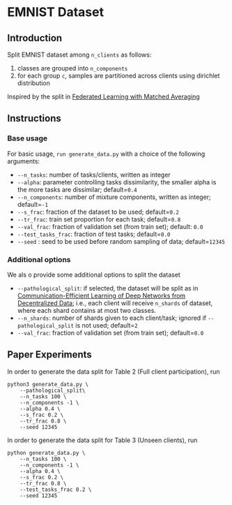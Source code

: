 # EMNIST Dataset

## Introduction

Split EMNIST dataset among `n_clients` as follows:
1.  classes are grouped into `n_components`
2.  for each group `c`, samples are partitioned across clients using dirichlet distribution

Inspired by the split in [Federated Learning with Matched Averaging](https://arxiv.org/abs/2002.06440)

## Instructions

### Base usage

For basic usage, `run generate_data.py` with a choice of the following arguments:

- ```--n_tasks```: number of tasks/clients, written as integer
- ```--alpha```: parameter controlling tasks dissimilarity, the smaller alpha is the more tasks are dissimilar;
  default=``0.4``
- ```--n_components```: number of mixture components, written as integer; default=``-1``
- ```--s_frac```: fraction of the dataset to be used; default=``0.2``  
- ```--tr_frac```: train set proportion for each task; default=``0.8``
- ```--val_frac```: fraction of validation set (from train set); default: ``0.0``  
- ```--test_tasks_frac```: fraction of test tasks; default=``0.0``
- ```--seed``` : seed to be used before random sampling of data; default=``12345``

### Additional options

We als o provide some additional options to split the dataset

- ```--pathological_split```: if selected, the dataset will be split as in
  [Communication-Efficient Learning of Deep Networks from Decentralized Data](https://arxiv.org/abs/1602.05629);
  i.e., each client will receive `n_shards` of dataset, where each shard contains at most two classes.
- ```--n_shards```: number of shards given to each client/task;
  ignored if `--pathological_split` is not used;
  default=`2`
- ```--val_frac```: fraction of validation set (from train set); default=`0.0`
  
## Paper Experiments

In order to generate the data split for Table 2 (Full client participation), run

```
python3 generate_data.py \
    --pathological_split\
    --n_tasks 100 \
    --n_components -1 \
    --alpha 0.4 \
    --s_frac 0.2 \
    --tr_frac 0.8 \
    --seed 12345    
```

In order to generate the data split for Table 3 (Unseen clients), run

```
python generate_data.py \
    --n_tasks 100 \
    --n_components -1 \
    --alpha 0.4 \
    --s_frac 0.2 \
    --tr_frac 0.8 \
    --test_tasks_frac 0.2 \
    --seed 12345
```

